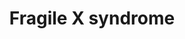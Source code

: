---
annotations:
- type: Disease Ontology
  value: autism spectrum disorder
- type: Cell Type Ontology
  value: neuron
- type: Pathway Ontology
  value: brain disease pathway
- type: Disease Ontology
  value: fragile X syndrome
- type: Pathway Ontology
  value: disease pathway
authors:
- Mkass
- Elisson nl
- Andra
- Egonw
- Fehrhart
- Eweitz
- Mkutmon
- Finterly
communities:
- RareDiseases
description: Fragile X syndrome (FXS) is a monogenetic disorder caused by a mutation
  in the FMR1 gene and the most common form of inherited intellectual disability and
  autism spectrum disorder (ASD). Patients with FXS show a range of typical physical
  features such as macro-orchidism in males, a long and narrow face, large and protruding
  ears, and hyperextensible joints. Common comorbidities of FXS are neuropsychiatric
  disorders such as hyperactivity, depression and anxiety.  The mutation of FMR1 in
  FXS disrupts production of the FMR1 gene product, the fragile mental retardation
  protein (FMRP). The main function of FMRP is to locally act as a translational repressor
  for target mRNAs and thereby regulate de novo protein synthesis and ultimately synaptic
  plasticity. FMRP, together with the mTOR pathway and the ERK pathway regulates expression
  of target mRNAsn mediated by stimulation of Group I metabotropic glutamate receptors
  (mGluR) and thereby regulate  α-amino-3-hydroxy-5-methyl-4-isoxazolepropionic acid
  receptor (AMPAR) internalisation and thus long term depression (LTD).  LTD is a
  form of synaptic plasticity which is involved in learning and memory. Lack of FMRP
  leads to exaggerated mGluR dependant LTD, which accounts for most of FXS pathogenesis.
last-edited: 2021-06-24
organisms:
- Homo sapiens
redirect_from:
- /index.php/Pathway:WP4549
- /instance/WP4549
schema-jsonld:
- '@context': https://schema.org/
  '@id': https://wikipathways.github.io/pathways/WP4549.html
  '@type': Dataset
  creator:
    '@type': Organization
    name: WikiPathways
  description: Fragile X syndrome (FXS) is a monogenetic disorder caused by a mutation
    in the FMR1 gene and the most common form of inherited intellectual disability
    and autism spectrum disorder (ASD). Patients with FXS show a range of typical
    physical features such as macro-orchidism in males, a long and narrow face, large
    and protruding ears, and hyperextensible joints. Common comorbidities of FXS are
    neuropsychiatric disorders such as hyperactivity, depression and anxiety.  The
    mutation of FMR1 in FXS disrupts production of the FMR1 gene product, the fragile
    mental retardation protein (FMRP). The main function of FMRP is to locally act
    as a translational repressor for target mRNAs and thereby regulate de novo protein
    synthesis and ultimately synaptic plasticity. FMRP, together with the mTOR pathway
    and the ERK pathway regulates expression of target mRNAsn mediated by stimulation
    of Group I metabotropic glutamate receptors (mGluR) and thereby regulate  α-amino-3-hydroxy-5-methyl-4-isoxazolepropionic
    acid receptor (AMPAR) internalisation and thus long term depression (LTD).  LTD
    is a form of synaptic plasticity which is involved in learning and memory. Lack
    of FMRP leads to exaggerated mGluR dependant LTD, which accounts for most of FXS
    pathogenesis.
  keywords:
  - ABAT
  - ''
  - GAB1
  - DICER1
  - CAMK4
  - DNM2
  - RPS6KB1
  - KRAS
  - DUSP3
  - ALDH5A1
  - CAMK1
  - MEK-ERK-Mnk1 Pathway
  - DAG1
  - MECP2
  - AKAP5
  - SHANK1
  - GRIA1
  - GRIA2
  - ARHGAP32
  - GABRA1
  - PLCG1
  - PIP2
  - ITPR1
  - TECR
  - CYFIP1
  - EPHA4
  - SLC6A1
  - γ-aminobutyric acid
  - MTOR
  - EIF4EBP2
  - ABCD3
  - EPS8L1
  - PRKCA
  - KCND2
  - GRIN1
  - GRIP1
  - RAF1
  - CLTB
  - miR-125b
  - TBC1D7
  - GRIP2
  - MAP2K1
  - CPT1A
  - AP2A1
  - APP
  - SOS1
  - GAD1
  - PPP2R5B
  - RAP1GAP
  - cAMP
  - CAMKIV-CREB Pathway
  - CREB1
  - TARBP2
  - GABRD
  - PTPN11
  - SHC1
  - GRB2
  - PPP3CA
  - CAMK2B
  - SYNGAP1
  - DLG4
  - FYN
  - AKT1
  - MLST8
  - Dynamin-1
  - CLTA
  - DEPTOR
  - AP2M1
  - PPP1CA
  - HCN1
  - PTPN5
  - MMP9
  - PRKACA
  - EEF1A1
  - GABRG2
  - MAP1B
  - SLC16A1
  - endocannabinoids
  - MAPK1
  - SH3GL1
  - RPTOR
  - PLCB1
  - GRIN2B
  - DLGAP3
  - AGAP2
  - TELO2
  - AGO2
  - CYFIP2
  - AP2S1
  - MKNK1
  - GRM1
  - PDK1
  - CLTCL1
  - GRM5
  - CDKN2A
  - glutamate
  - FMR1
  - ALDH3A2
  - GABRB2
  - EIF4A1
  - HOMER1
  - HOXB8
  - PIK3CB
  - GPHN
  - EIF4E
  - SH3GL3
  - TTI1
  - TSC1
  - miR-132
  - Pathway
  - NF1
  - SRC
  - BRAF
  - EIF4G1
  - PTEN
  - 'PI3K-Akt-mTOR '
  - ARAF
  - TSC2
  - ARC
  - NTRK2
  - AKT1S1
  - PIP3
  - miR-196a
  - BDNF
  - PICK1
  - AP2B1
  - KCNC1
  - RHEB
  - CLTC
  - BDNF-TrkB Signalling
  - CNR1
  - PRKAR1A
  - MAP2K2
  - GRIN2A
  - CAMK2A
  license: CC0
  name: Fragile X syndrome
seo: CreativeWork
title: Fragile X syndrome
wpid: WP4549
---